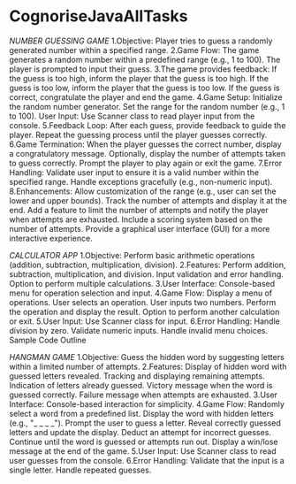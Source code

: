 # CognoriseJavaAllTasks
*NUMBER GUESSING GAME*
1.Objective:
Player tries to guess a randomly generated number within a specified range.
2.Game Flow:
The game generates a random number within a predefined range (e.g., 1 to 100).
The player is prompted to input their guess.
3.The game provides feedback:
If the guess is too high, inform the player that the guess is too high.
If the guess is too low, inform the player that the guess is too low.
If the guess is correct, congratulate the player and end the game.
4.Game Setup:
Initialize the random number generator.
Set the range for the random number (e.g., 1 to 100).
User Input:
Use Scanner class to read player input from the console.
5.Feedback Loop:
After each guess, provide feedback to guide the player.
Repeat the guessing process until the player guesses correctly.
6.Game Termination:
When the player guesses the correct number, display a congratulatory message.
Optionally, display the number of attempts taken to guess correctly.
Prompt the player to play again or exit the game.
7.Error Handling:
Validate user input to ensure it is a valid number within the specified range.
Handle exceptions gracefully (e.g., non-numeric input).
8.Enhancements:
Allow customization of the range (e.g., user can set the lower and upper bounds).
Track the number of attempts and display it at the end.
Add a feature to limit the number of attempts and notify the player when attempts are exhausted.
Include a scoring system based on the number of attempts.
Provide a graphical user interface (GUI) for a more interactive experience.

*CALCULATOR APP*
1.Objective: Perform basic arithmetic operations (addition, subtraction, multiplication, division).
2.Features:
Perform addition, subtraction, multiplication, and division.
Input validation and error handling.
Option to perform multiple calculations.
3.User Interface:
Console-based menu for operation selection and input.
4.Game Flow:
Display a menu of operations.
User selects an operation.
User inputs two numbers.
Perform the operation and display the result.
Option to perform another calculation or exit.
5.User Input:
Use Scanner class for input.
6.Error Handling:
Handle division by zero.
Validate numeric inputs.
Handle invalid menu choices.
Sample Code Outline

*HANGMAN GAME*
1.Objective:
Guess the hidden word by suggesting letters within a limited number of attempts.
2.Features:
Display of hidden word with guessed letters revealed.
Tracking and displaying remaining attempts.
Indication of letters already guessed.
Victory message when the word is guessed correctly.
Failure message when attempts are exhausted.
3.User Interface:
Console-based interaction for simplicity.
4.Game Flow:
Randomly select a word from a predefined list.
Display the word with hidden letters (e.g., "_ _ _ _").
Prompt the user to guess a letter.
Reveal correctly guessed letters and update the display.
Deduct an attempt for incorrect guesses.
Continue until the word is guessed or attempts run out.
Display a win/lose message at the end of the game.
5.User Input:
Use Scanner class to read user guesses from the console.
6.Error Handling:
Validate that the input is a single letter.
Handle repeated guesses.
